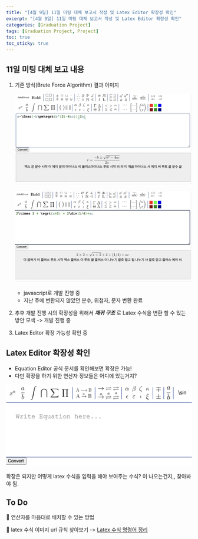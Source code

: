```yaml
---
title: "[4월 9일] 11일 미팅 대체 보고서 작성 및 Latex Editor 확장성 확인"
excerpt: "[4월 9일] 11일 미팅 대체 보고서 작성 및 Latex Editor 확장성 확인"
categories: [Graduation Project]
tags: [Graduation Project, Project]
toc: true
toc_sticky: true
---
```


## 11일 미팅 대체 보고 내용

1. 기존 방식(Brute Force Algorithm) 결과 이미지

    ![결과 이미지](../../assets/image/Graduation-Project/converter_ver1_1.jpeg) 

    ![결과 이미지](../../assets/image/Graduation-Project/converter_ver1_2.jpeg) 

    - javascript로 개발 진행 중
    - 지난 주에 변환되지 않았던 분수, 위첨자, 문자 변환 완료

2. 추후 개발 진행 시의 확장성을 위해서 ***재귀 구조*** 로 Latex 수식을 변환 할 수 있는 방안 모색 -> 개발 진행 중
3. Latex Editor 확장 가능성 확인 중

## Latex Editor 확장성 확인

- Equation Editor 공식 문서를 확인해보면 확장은 가능! 
- 다만 확장을 하기 위한 연산자 정보들은 어디에 있는거지?

![확장](../../assets/image/Graduation-Project/extendApi.png) 

확장은 되지만 어떻게 latex 수식을 입력을 해야 보여주는 수식? 이 나오는건지,, 찾아봐야 됨. 


## To Do

🔲 연산자를 마음대로 배치할 수 있는 방법 

🔲 latex 수식 이미지 url 규칙 찾아보기 -> [Latex 수식 명령어 정리](https://strikers01.tistory.com/445)